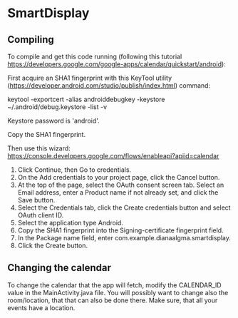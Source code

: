 # SmartDisplay

## Compiling

To compile and get this code running (following this tutorial https://developers.google.com/google-apps/calendar/quickstart/android):

First acquire an SHA1 fingerprint with this KeyTool utility (https://developer.android.com/studio/publish/index.html) command:

keytool -exportcert -alias androiddebugkey -keystore ~/.android/debug.keystore -list -v

Keystore password is 'android'.

Copy the SHA1 fingerprint.

Then use this wizard: https://console.developers.google.com/flows/enableapi?apiid=calendar

1. Click Continue, then Go to credentials.
2. On the Add credentials to your project page, click the Cancel button.
3. At the top of the page, select the OAuth consent screen tab. Select an Email address, enter a Product name if not already set, and click the Save button.
4. Select the Credentials tab, click the Create credentials button and select OAuth client ID.
5. Select the application type Android.
6. Copy the SHA1 fingerprint into the Signing-certificate fingerprint field.
7. In the Package name field, enter com.example.dianaalgma.smartdisplay.
8. Click the Create button.

## Changing the calendar

To change the calendar that the app will fetch, modify the CALENDAR_ID value in the MainActivity.java file.
You will possibly want to change also the room/location, that that can also be done there.
Make sure, that all your events have a location.
